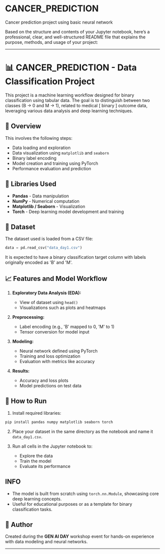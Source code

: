# CANCER_PREDICTION
Cancer prediction project using basic neural network

Based on the structure and contents of your Jupyter notebook, here’s a professional, clear, and well-structured README file that explains the purpose, methods, and usage of your project:

---

# 📊 CANCER_PREDICTION - Data Classification Project

This project is a machine learning workflow designed for binary classification using tabular data. The goal is to  distinguish between two classes (B → 0 and M → 1),  related to medical [ binary ]  outcome data, leveraging various data analysis and deep learning techniques.

## 🧠 Overview

This involves the following steps:
- Data loading and exploration
- Data visualization using `matplotlib` and `seaborn`
- Binary label encoding
- Model creation and training using PyTorch
- Performance evaluation and prediction

## 🧰 Libraries Used

- **Pandas** - Data manipulation
- **NumPy** - Numerical computation
- **Matplotlib / Seaborn** - Visualization
- **Torch** - Deep learning model development and training

## 📁 Dataset

The dataset used is loaded from a CSV file:

```python
data = pd.read_csv("data_day1.csv")
```

It is expected to have a binary classification target column with labels originally encoded as 'B' and 'M'.

## 📈 Features and Model Workflow

1. **Exploratory Data Analysis (EDA):**
   - View of dataset using `head()`
   - Visualizations such as plots and heatmaps

2. **Preprocessing:**
   - Label encoding (e.g., 'B' mapped to 0, 'M' to 1)
   - Tensor conversion for model input

3. **Modeling:**
   - Neural network defined using PyTorch
   - Training and loss optimization
   - Evaluation with metrics like accuracy

4. **Results:**
   - Accuracy and loss plots
   - Model predictions on test data

## 🚀 How to Run

1. Install required libraries:

```bash
pip install pandas numpy matplotlib seaborn torch
```

2. Place your dataset in the same directory as the notebook and name it `data_day1.csv`.

3. Run all cells in the Jupyter notebook to:
   - Explore the data
   - Train the model
   - Evaluate its performance

## INFO

- The model is built from scratch using `torch.nn.Module`, showcasing core deep learning concepts.
- Useful for educational purposes or as a template for binary classification tasks.

## 📌 Author

Created during the **GEN AI DAY** workshop event for hands-on experience with data modeling and neural networks.

---

